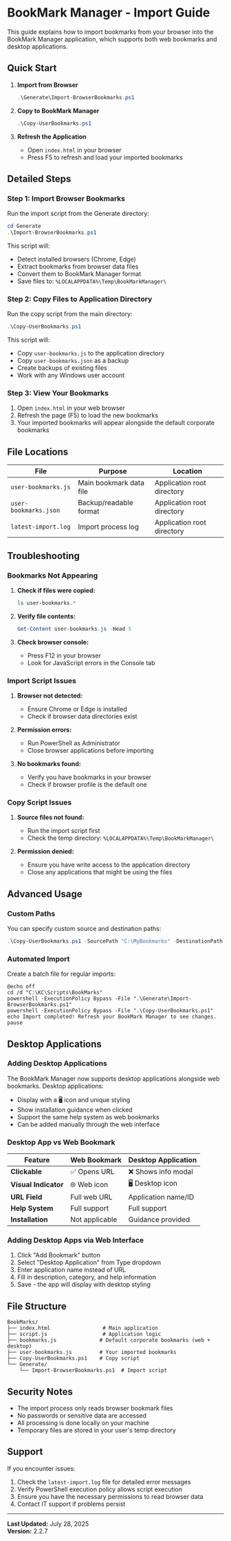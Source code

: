 # BookMark Manager - Import Guide

This guide explains how to import bookmarks from your browser into the BookMark Manager application, which supports both web bookmarks and desktop applications.

## Quick Start

1. **Import from Browser**
   ```powershell
   .\Generate\Import-BrowserBookmarks.ps1
   ```

2. **Copy to BookMark Manager**
   ```powershell
   .\Copy-UserBookmarks.ps1
   ```

3. **Refresh the Application**
   - Open `index.html` in your browser
   - Press F5 to refresh and load your imported bookmarks

## Detailed Steps

### Step 1: Import Browser Bookmarks

Run the import script from the Generate directory:

```powershell
cd Generate
.\Import-BrowserBookmarks.ps1
```

This script will:
- Detect installed browsers (Chrome, Edge)
- Extract bookmarks from browser data files
- Convert them to BookMark Manager format
- Save files to: `%LOCALAPPDATA%\Temp\BookMarkManager\`

### Step 2: Copy Files to Application Directory

Run the copy script from the main directory:

```powershell
.\Copy-UserBookmarks.ps1
```

This script will:
- Copy `user-bookmarks.js` to the application directory
- Copy `user-bookmarks.json` as a backup
- Create backups of existing files
- Work with any Windows user account

### Step 3: View Your Bookmarks

1. Open `index.html` in your web browser
2. Refresh the page (F5) to load the new bookmarks
3. Your imported bookmarks will appear alongside the default corporate bookmarks

## File Locations

| File | Purpose | Location |
|------|---------|----------|
| `user-bookmarks.js` | Main bookmark data file | Application root directory |
| `user-bookmarks.json` | Backup/readable format | Application root directory |
| `latest-import.log` | Import process log | Application root directory |

## Troubleshooting

### Bookmarks Not Appearing

1. **Check if files were copied:**
   ```powershell
   ls user-bookmarks.*
   ```

2. **Verify file contents:**
   ```powershell
   Get-Content user-bookmarks.js -Head 5
   ```

3. **Check browser console:**
   - Press F12 in your browser
   - Look for JavaScript errors in the Console tab

### Import Script Issues

1. **Browser not detected:**
   - Ensure Chrome or Edge is installed
   - Check if browser data directories exist

2. **Permission errors:**
   - Run PowerShell as Administrator
   - Close browser applications before importing

3. **No bookmarks found:**
   - Verify you have bookmarks in your browser
   - Check if browser profile is the default one

### Copy Script Issues

1. **Source files not found:**
   - Run the import script first
   - Check the temp directory: `%LOCALAPPDATA%\Temp\BookMarkManager\`

2. **Permission denied:**
   - Ensure you have write access to the application directory
   - Close any applications that might be using the files

## Advanced Usage

### Custom Paths

You can specify custom source and destination paths:

```powershell
.\Copy-UserBookmarks.ps1 -SourcePath "C:\MyBookmarks" -DestinationPath "D:\BookMarkManager"
```

### Automated Import

Create a batch file for regular imports:

```batch
@echo off
cd /d "C:\KC\Scripts\BookMarks"
powershell -ExecutionPolicy Bypass -File ".\Generate\Import-BrowserBookmarks.ps1"
powershell -ExecutionPolicy Bypass -File ".\Copy-UserBookmarks.ps1"
echo Import completed! Refresh your BookMark Manager to see changes.
pause
```

## Desktop Applications

### Adding Desktop Applications

The BookMark Manager now supports desktop applications alongside web bookmarks. Desktop applications:

- Display with a 🖥️ icon and unique styling
- Show installation guidance when clicked
- Support the same help system as web bookmarks
- Can be added manually through the web interface

### Desktop App vs Web Bookmark

| Feature | Web Bookmark | Desktop Application |
|---------|--------------|-------------------|
| **Clickable** | ✅ Opens URL | ❌ Shows info modal |
| **Visual Indicator** | 🌐 Web icon | 🖥️ Desktop icon |
| **URL Field** | Full web URL | Application name/ID |
| **Help System** | Full support | Full support |
| **Installation** | Not applicable | Guidance provided |

### Adding Desktop Apps via Web Interface

1. Click "Add Bookmark" button
2. Select "Desktop Application" from Type dropdown
3. Enter application name instead of URL
4. Fill in description, category, and help information
5. Save - the app will display with desktop styling

## File Structure

```
BookMarks/
├── index.html                 # Main application
├── script.js                  # Application logic
├── bookmarks.js              # Default corporate bookmarks (web + desktop)
├── user-bookmarks.js         # Your imported bookmarks
├── Copy-UserBookmarks.ps1    # Copy script
└── Generate/
    └── Import-BrowserBookmarks.ps1  # Import script
```

## Security Notes

- The import process only reads browser bookmark files
- No passwords or sensitive data are accessed
- All processing is done locally on your machine
- Temporary files are stored in your user's temp directory

## Support

If you encounter issues:

1. Check the `latest-import.log` file for detailed error messages
2. Verify PowerShell execution policy allows script execution
3. Ensure you have the necessary permissions to read browser data
4. Contact IT support if problems persist

---

**Last Updated:** July 28, 2025  
**Version:** 2.2.7
